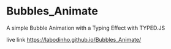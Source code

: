 # Bubbles_Animate

A simple Bubble Animation with a Typing Effect with TYPED.JS

live link https://labodinho.github.io/Bubbles_Animate/
